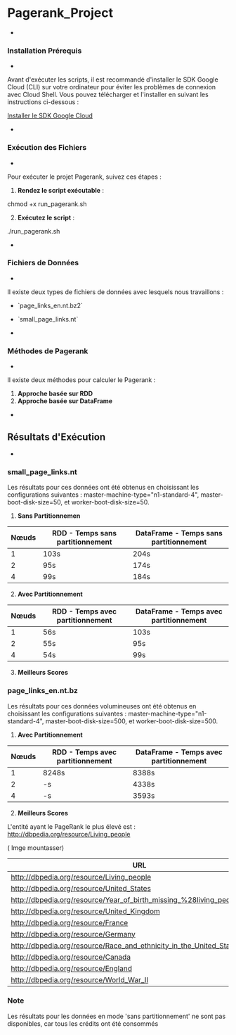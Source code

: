# Pagerank_Project
-

### Installation Prérequis

-

Avant d'exécuter les scripts, il est recommandé d'installer le SDK Google Cloud (CLI) sur votre ordinateur pour éviter les problèmes de connexion avec Cloud Shell. Vous pouvez télécharger et l'installer en suivant les instructions ci-dessous :

[Installer le SDK Google Cloud](https://cloud.google.com/sdk/docs/install?hl=fr)

-

### Exécution des Fichiers

-

Pour exécuter le projet Pagerank, suivez ces étapes :

1. **Rendez le script exécutable** :

chmod +x run_pagerank.sh

2. **Exécutez le script** :

./run_pagerank.sh

-

### Fichiers de Données

-

Il existe deux types de fichiers de données avec lesquels nous travaillons :

- \`page_links_en.nt.bz2\`
- \`small_page_links.nt\`

-

### Méthodes de Pagerank

-

Il existe deux méthodes pour calculer le Pagerank :

1. **Approche basée sur RDD**
2. **Approche basée sur DataFrame**

-

## Résultats d'Exécution 

-

### small_page_links.nt

Les résultats pour ces données ont été obtenus en choisissant les configurations suivantes : master-machine-type="n1-standard-4", master-boot-disk-size=50, et worker-boot-disk-size=50.


 1. **Sans Partitionnemen**

| Nœuds | RDD - Temps sans partitionnement | DataFrame - Temps sans partitionnement |
|-------|----------------------------------|---------------------------------------|
| 1     | 103s                             | 204s                                   |
| 2     | 95s                              | 174s                                   |
| 4     | 99s                              | 184s                                   |

2. **Avec Partitionnement**

| Nœuds | RDD - Temps avec partitionnement | DataFrame - Temps avec partitionnement |
|-------|----------------------------------|----------------------------------------|
| 1     | 56s                              | 103s                                   |
| 2     | 55s                              | 95s                                    |
| 4     | 54s                              | 99s                                    |

3. **Meilleurs Scores**

### page_links_en.nt.bz

Les résultats pour ces données volumineuses ont été obtenus en choisissant les configurations suivantes : master-machine-type="n1-standard-4", master-boot-disk-size=500, et worker-boot-disk-size=500.

1. **Avec Partitionnement**

| Nœuds | RDD - Temps avec partitionnement | DataFrame - Temps avec partitionnement |
|-------|----------------------------------|----------------------------------------|
| 1     | 8248s                            | 8388s                                  |
| 2     | -s                                | 4338s                                      |
| 4     | -s                                | 3593s                                      |


2. **Meilleurs Scores**

L'entité ayant le PageRank le plus élevé est : http://dbpedia.org/resource/Living_people

( Imge mountasser)

| URL | Rank |
| --- | ---- |
| <http://dbpedia.org/resource/Living_people> | 38525.86 |
| <http://dbpedia.org/resource/United_States> | 7267.18 |
| <http://dbpedia.org/resource/Year_of_birth_missing_%28living_people%29> | 4666.78 |
| <http://dbpedia.org/resource/United_Kingdom> | 2853.39 |
| <http://dbpedia.org/resource/France> | 2765.00 |
| <http://dbpedia.org/resource/Germany> | 2423.81 |
| <http://dbpedia.org/resource/Race_and_ethnicity_in_the_United_States_Census> | 2260.67 |
| <http://dbpedia.org/resource/Canada> | 2195.43 |
| <http://dbpedia.org/resource/England> | 2190.84 |
| <http://dbpedia.org/resource/World_War_II> | 2007.83 |


### Note 

Les résultats pour les données en mode 'sans partitionnement' ne sont pas disponibles, car tous les crédits ont été consommés
